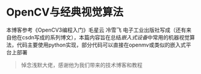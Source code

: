 # OpenCV与经典视觉算法

本博客参考《OpenCV3编程入门》毛星云 冷雪飞 电子工业出版社写成（还有来自他在csdn写成的系列博文），本篇内容旨在总结*嵌入式设备*中常用的机器视觉算法，代码主要使用python实现，部分代码可以直接在openmv或类似的嵌入式平台上部署

> 悼念浅默大佬，感谢他为我们带来的技术博客和教程











